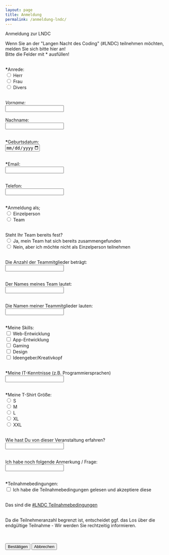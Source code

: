 ```yaml
---
layout: page
title: Anmeldung
permalink: /anmeldung-lndc/
---
```


<form name="anmeldung" id="anmeldung" enctype="text/plain" action="https://docs.google.com/forms/d/e/1FAIpQLSdyiNRnL93or7idZUQO-IMfa__e5aqE-XeaAOhKREpDVARBOQ/formResponse?" target="hidden_iframe" onsubmit="submitted=true;">

Anmeldung zur LNDC 


Wenn Sie an der "Langen Nacht des Coding" (#LNDC) teilnehmen möchten, melden Sie sich bitte hier an! 
<br>
Bitte die Felder mit * ausfüllen!
<br>
<br>

<b>*</b>Anrede: <br> 
    <input type="radio" name="entry.969724735" id="entry.969724735" value="h"> <label for="a1">Herr</label> <br>
    <input type="radio" name="entry.969724735" id="entry.969724735" value="f"> <label for="a2">Frau</label> <br>
    <input type="radio" name="entry.969724735" id="entry.969724735" value="d"> <label for="a3">Divers</label> <br>
<br>

<b>*</b>Vorname: <br> 
    <input type="text" name="entry.1618301866" maxlength="15" id="entry.1618301866"> <br> <br>
<b>*</b>Nachname: <br>
    <input type="text" name="entry.970278938" maxlength="15" id="entry.970278938"> <br> <br>

<b>*</b>Geburtsdatum: <br>
    <input type="date" id="entry.1872207406" name="entry.1872207406" value="" min="1950-01-01" max="2020-12-31"> <br> <br>

<b>*</b>Email: <br>
    <input type="email" id="entry.964637270" name="entry.964637270"> <br> <br>

Telefon: <br>
    <input type="text" id="entry.565847182" name="entry.565847182" pattern="[0-9]{13,15}"> <br><br>

<b>*</b>Anmeldung als; <br>
    <input type="radio" name="entry.145316040" id="entry.145316040" value="ezp" > <label for="an1">Einzelperson</label> <br>
    <input type="radio" name="entry.145316040" id="entry.145316040" value="t" > <label for="an2">Team</label> <br> <br>

Steht Ihr Team bereits fest? <br>
    <input type="radio" name="entry.382071262" id="entry.382071262" value="ja" > <label for="tf1">Ja, mein Team hat sich bereits zusammengefunden</label> <br>
    <input type="radio" name="entry.382071262" id="entry.382071262" value="nein" > <label for="tf2">Nein, aber ich möchte nicht als Einzelperson teilnehmen</label> <br> <br>

Die Anzahl der Teammitglieder beträgt: <br>
    <input type="text" id="entry.294750776" name="entry.294750776" pattern="[0-9]{1,2}"> <br> <br>

Der Names meines Team lautet: <br>
    <input type="text" name="entry.557936225" maxlength="20" id="entry.557936225"> <br> <br>

Die Namen meiner Teammitglieder lauten: <br>
    <input type="text" name="entry.1472105616" maxlength="100" id="entry.1472105616"> <br> <br>

<b>*</b>Meine Skills: <br>
    <input type="checkbox" name="entry.904944376" id="entry.904944376" value="we" > <label for="s1">Web-Entwicklung</label> <br>
    <input type="checkbox" name="entry.904944376" id="entry.904944376" value="ae" > <label for="s2">App-Entwicklung</label> <br>
    <input type="checkbox" name="entry.904944376" id="entry.904944376" value="ga" > <label for="s3">Gaming</label> <br>
    <input type="checkbox" name="entry.904944376" id="entry.904944376" value="de" > <label for="s4">Design</label> <br>
    <input type="checkbox" name="entry.904944376" id="entry.904944376" value="ig" > <label for="s5">Ideengeber/Kreativkopf</label> <br> <br>
 
<b>*</b>Meine IT-Kenntnisse (z.B. Programmiersprachen) <br>
    <input type="text" name="entry.1736915136" maxlength="100" id="entry.1736915136"> <br> <br>

<b>*</b>Meine T-Shirt Größe: <br>
    <input type="radio" name="entry.323133557" id="entry.323133557" value="s" > <label for="g1">S</label> <br>
    <input type="radio" name="entry.323133557" id="entry.323133557" value="m" > <label for="g2">M</label> <br>
    <input type="radio" name="entry.323133557" id="entry.323133557" value="l" > <label for="g3">L</label> <br>
    <input type="radio" name="entry.323133557" id="entry.323133557" value="xl" > <label for="g4">XL</label> <br>
    <input type="radio" name="entry.323133557" id="entry.323133557" value="xxl" > <label for="g5">XXL</label> <br> <br>
 
Wie hast Du von dieser Veranstaltung erfahren? <br>
    <input type="text" name="entry.503557016" maxlength="50" id="entry.503557016"> <br> <br>

Ich habe noch folgende Anmerkung / Frage: <br>
    <input type="text" name="entry.1476825125" maxlength="100" id="entry.1476825125"> <br> <br>

<b>*</b>Teilnahmebedingungen: <br>
    <input type="checkbox" name="entry.827533868" value="y" id="entry.827533868"> <label for="tn">Ich habe die Teilnahmebedingungen gelesen und akzeptiere diese</label> <br> <br>

Das sind die <a href="https://pppohl.github.io/Teilnahmebedingungen/">#LNDC Teilnahmebedingungen</a> <br>
<br>

Da die Teilnehmeranzahl begrenzt ist, entscheidet ggf. das Los über die endgültige Teilnahme - Wir werden Sie rechtzeitig informieren. 

<br>
<br>

<input type="submit" value="Bestätigen">
<input type="reset" value="Abbrechen">

</form>

<script src="assets/js/jquery.min.js"></script>
<script type="text/javascript">var submitted=false;</script>
<script type="text/javascript">
$('#gform').on('submit', function(e) {
  $('#gform *').fadeOut(2000);
  $('#gform').prepend('Your submission has been processed...');
  });
</script>